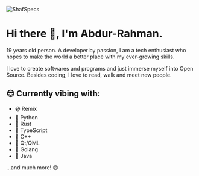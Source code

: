 ![ShafSpecs](https://ucarecdn.com/4293195b-df49-4886-ab16-3b045b3fb185/Freecodecamp.png)

# Hi there 👋, I'm Abdur-Rahman.

19 years old person. A developer by passion, I am a tech enthusiast who hopes to make the world a better place with my ever-growing skills.

I love to create softwares and programs and just immerse myself into Open Source. Besides coding, I love to read, walk and meet new people.

## 😎 Currently vibing with:

- 💿 Remix
- 🐍 Python
- 🦀 Rust
- 🧾 TypeScript
- 🤬 C++
- 🤖 Qt/QML
- 🐻 Golang
- 🍵 Java

...and much more! 😄

<!-- ## 🔗 Links -->

<!-- - 🚀[ShafSpecs](https://shafspecs.fly.dev/) - *outdated* -->

<!--
**ShafSpecs/ShafSpecs** is a ✨ _special_ ✨ repository because its `README.md` (this file) appears on your GitHub profile.

Here are some ideas to get you started:

- 🔭 I’m currently working on ...
- 🌱 I’m currently learning ...
- 👯 I’m looking to collaborate on ...
- 🤔 I’m looking for help with ...
- 💬 Ask me about ...
- 📫 How to reach me: ...
- 😄 Pronouns: ...
- ⚡ Fun fact: ...
-->
